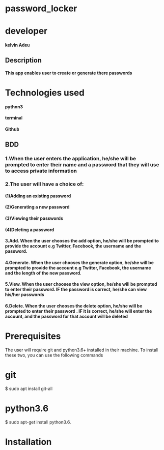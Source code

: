 # password_locker

# developer
#### kelvin Adeu

## Description
#### This app enables user to create or generate there passwords
# Technologies used
####  python3
####  terminal
####  Github
## BDD
### 1.When the user enters the application, he/she will be prompted to enter their name and a password that they will use to access private information

### 2.The user will have a choice of:
#### (1)Adding an existing password
#### (2)Generating a new password
#### (3)Viewing their passwords
#### (4)Deleting a password

#### 3.Add. When the user chooses the add option, he/she will be prompted to provide the account e.g Twitter, Facebook, the username and the password.

#### 4.Generate. When the user chooses the generate option, he/she will be prompted to provide the account e.g Twitter, Facebook, the username and the length of the new password.

#### 5.View. When the user chooses the view option, he/she will be prompted to enter their password. IF the password is correct, he/she can view his/her passwords

#### 6.Delete. When the user chooses the delete option, he/she will be prompted to enter their password . IF it is correct, he/she will enter the account, and the password for that account will be deleted

# Prerequisites
The user will require git and python3.6+ installed in their machine. To install these two, you can use the following commands

# git
$ sudo apt install git-all

# python3.6
$ sudo apt-get install python3.6.
# Installation
